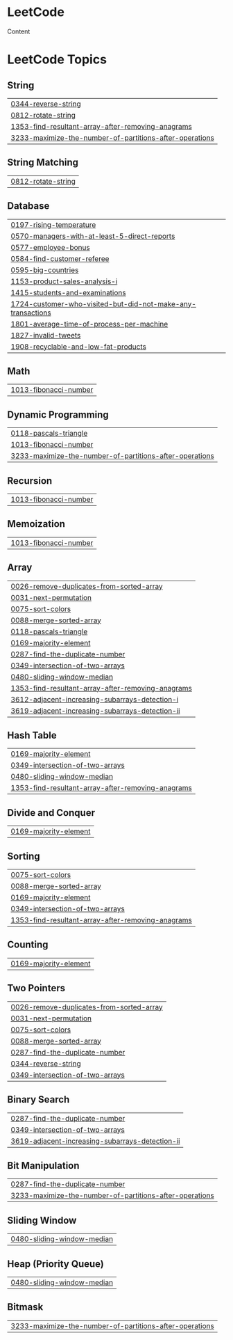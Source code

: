 # LeetCode
Content

<!---LeetCode Topics Start-->
# LeetCode Topics
## String
|  |
| ------- |
| [0344-reverse-string](https://github.com/psgupta712/LeetCode/tree/master/0344-reverse-string) |
| [0812-rotate-string](https://github.com/psgupta712/LeetCode/tree/master/0812-rotate-string) |
| [1353-find-resultant-array-after-removing-anagrams](https://github.com/psgupta712/LeetCode/tree/master/1353-find-resultant-array-after-removing-anagrams) |
| [3233-maximize-the-number-of-partitions-after-operations](https://github.com/psgupta712/LeetCode/tree/master/3233-maximize-the-number-of-partitions-after-operations) |
## String Matching
|  |
| ------- |
| [0812-rotate-string](https://github.com/psgupta712/LeetCode/tree/master/0812-rotate-string) |
## Database
|  |
| ------- |
| [0197-rising-temperature](https://github.com/psgupta712/LeetCode/tree/master/0197-rising-temperature) |
| [0570-managers-with-at-least-5-direct-reports](https://github.com/psgupta712/LeetCode/tree/master/0570-managers-with-at-least-5-direct-reports) |
| [0577-employee-bonus](https://github.com/psgupta712/LeetCode/tree/master/0577-employee-bonus) |
| [0584-find-customer-referee](https://github.com/psgupta712/LeetCode/tree/master/0584-find-customer-referee) |
| [0595-big-countries](https://github.com/psgupta712/LeetCode/tree/master/0595-big-countries) |
| [1153-product-sales-analysis-i](https://github.com/psgupta712/LeetCode/tree/master/1153-product-sales-analysis-i) |
| [1415-students-and-examinations](https://github.com/psgupta712/LeetCode/tree/master/1415-students-and-examinations) |
| [1724-customer-who-visited-but-did-not-make-any-transactions](https://github.com/psgupta712/LeetCode/tree/master/1724-customer-who-visited-but-did-not-make-any-transactions) |
| [1801-average-time-of-process-per-machine](https://github.com/psgupta712/LeetCode/tree/master/1801-average-time-of-process-per-machine) |
| [1827-invalid-tweets](https://github.com/psgupta712/LeetCode/tree/master/1827-invalid-tweets) |
| [1908-recyclable-and-low-fat-products](https://github.com/psgupta712/LeetCode/tree/master/1908-recyclable-and-low-fat-products) |
## Math
|  |
| ------- |
| [1013-fibonacci-number](https://github.com/psgupta712/LeetCode/tree/master/1013-fibonacci-number) |
## Dynamic Programming
|  |
| ------- |
| [0118-pascals-triangle](https://github.com/psgupta712/LeetCode/tree/master/0118-pascals-triangle) |
| [1013-fibonacci-number](https://github.com/psgupta712/LeetCode/tree/master/1013-fibonacci-number) |
| [3233-maximize-the-number-of-partitions-after-operations](https://github.com/psgupta712/LeetCode/tree/master/3233-maximize-the-number-of-partitions-after-operations) |
## Recursion
|  |
| ------- |
| [1013-fibonacci-number](https://github.com/psgupta712/LeetCode/tree/master/1013-fibonacci-number) |
## Memoization
|  |
| ------- |
| [1013-fibonacci-number](https://github.com/psgupta712/LeetCode/tree/master/1013-fibonacci-number) |
## Array
|  |
| ------- |
| [0026-remove-duplicates-from-sorted-array](https://github.com/psgupta712/LeetCode/tree/master/0026-remove-duplicates-from-sorted-array) |
| [0031-next-permutation](https://github.com/psgupta712/LeetCode/tree/master/0031-next-permutation) |
| [0075-sort-colors](https://github.com/psgupta712/LeetCode/tree/master/0075-sort-colors) |
| [0088-merge-sorted-array](https://github.com/psgupta712/LeetCode/tree/master/0088-merge-sorted-array) |
| [0118-pascals-triangle](https://github.com/psgupta712/LeetCode/tree/master/0118-pascals-triangle) |
| [0169-majority-element](https://github.com/psgupta712/LeetCode/tree/master/0169-majority-element) |
| [0287-find-the-duplicate-number](https://github.com/psgupta712/LeetCode/tree/master/0287-find-the-duplicate-number) |
| [0349-intersection-of-two-arrays](https://github.com/psgupta712/LeetCode/tree/master/0349-intersection-of-two-arrays) |
| [0480-sliding-window-median](https://github.com/psgupta712/LeetCode/tree/master/0480-sliding-window-median) |
| [1353-find-resultant-array-after-removing-anagrams](https://github.com/psgupta712/LeetCode/tree/master/1353-find-resultant-array-after-removing-anagrams) |
| [3612-adjacent-increasing-subarrays-detection-i](https://github.com/psgupta712/LeetCode/tree/master/3612-adjacent-increasing-subarrays-detection-i) |
| [3619-adjacent-increasing-subarrays-detection-ii](https://github.com/psgupta712/LeetCode/tree/master/3619-adjacent-increasing-subarrays-detection-ii) |
## Hash Table
|  |
| ------- |
| [0169-majority-element](https://github.com/psgupta712/LeetCode/tree/master/0169-majority-element) |
| [0349-intersection-of-two-arrays](https://github.com/psgupta712/LeetCode/tree/master/0349-intersection-of-two-arrays) |
| [0480-sliding-window-median](https://github.com/psgupta712/LeetCode/tree/master/0480-sliding-window-median) |
| [1353-find-resultant-array-after-removing-anagrams](https://github.com/psgupta712/LeetCode/tree/master/1353-find-resultant-array-after-removing-anagrams) |
## Divide and Conquer
|  |
| ------- |
| [0169-majority-element](https://github.com/psgupta712/LeetCode/tree/master/0169-majority-element) |
## Sorting
|  |
| ------- |
| [0075-sort-colors](https://github.com/psgupta712/LeetCode/tree/master/0075-sort-colors) |
| [0088-merge-sorted-array](https://github.com/psgupta712/LeetCode/tree/master/0088-merge-sorted-array) |
| [0169-majority-element](https://github.com/psgupta712/LeetCode/tree/master/0169-majority-element) |
| [0349-intersection-of-two-arrays](https://github.com/psgupta712/LeetCode/tree/master/0349-intersection-of-two-arrays) |
| [1353-find-resultant-array-after-removing-anagrams](https://github.com/psgupta712/LeetCode/tree/master/1353-find-resultant-array-after-removing-anagrams) |
## Counting
|  |
| ------- |
| [0169-majority-element](https://github.com/psgupta712/LeetCode/tree/master/0169-majority-element) |
## Two Pointers
|  |
| ------- |
| [0026-remove-duplicates-from-sorted-array](https://github.com/psgupta712/LeetCode/tree/master/0026-remove-duplicates-from-sorted-array) |
| [0031-next-permutation](https://github.com/psgupta712/LeetCode/tree/master/0031-next-permutation) |
| [0075-sort-colors](https://github.com/psgupta712/LeetCode/tree/master/0075-sort-colors) |
| [0088-merge-sorted-array](https://github.com/psgupta712/LeetCode/tree/master/0088-merge-sorted-array) |
| [0287-find-the-duplicate-number](https://github.com/psgupta712/LeetCode/tree/master/0287-find-the-duplicate-number) |
| [0344-reverse-string](https://github.com/psgupta712/LeetCode/tree/master/0344-reverse-string) |
| [0349-intersection-of-two-arrays](https://github.com/psgupta712/LeetCode/tree/master/0349-intersection-of-two-arrays) |
## Binary Search
|  |
| ------- |
| [0287-find-the-duplicate-number](https://github.com/psgupta712/LeetCode/tree/master/0287-find-the-duplicate-number) |
| [0349-intersection-of-two-arrays](https://github.com/psgupta712/LeetCode/tree/master/0349-intersection-of-two-arrays) |
| [3619-adjacent-increasing-subarrays-detection-ii](https://github.com/psgupta712/LeetCode/tree/master/3619-adjacent-increasing-subarrays-detection-ii) |
## Bit Manipulation
|  |
| ------- |
| [0287-find-the-duplicate-number](https://github.com/psgupta712/LeetCode/tree/master/0287-find-the-duplicate-number) |
| [3233-maximize-the-number-of-partitions-after-operations](https://github.com/psgupta712/LeetCode/tree/master/3233-maximize-the-number-of-partitions-after-operations) |
## Sliding Window
|  |
| ------- |
| [0480-sliding-window-median](https://github.com/psgupta712/LeetCode/tree/master/0480-sliding-window-median) |
## Heap (Priority Queue)
|  |
| ------- |
| [0480-sliding-window-median](https://github.com/psgupta712/LeetCode/tree/master/0480-sliding-window-median) |
## Bitmask
|  |
| ------- |
| [3233-maximize-the-number-of-partitions-after-operations](https://github.com/psgupta712/LeetCode/tree/master/3233-maximize-the-number-of-partitions-after-operations) |
<!---LeetCode Topics End-->